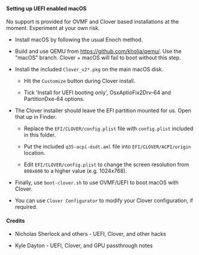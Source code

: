 #### Setting up UEFI enabled macOS

No support is provided for OVMF and Clover based installations at the moment.
Experiment at your own risk.

* Install macOS by following the usual Enoch method.

* Build and use QEMU from https://github.com/kholia/qemu/. Use the "macOS"
  branch. Clover + macOS will fail to boot without this step.

* Install the included `Clover_v2*.pkg` on the main macOS disk.

  * Hit the `Customize` button during Clover install.

  * Tick 'Install for UEFI booting only', OsxAptioFix2Drv-64 and
    PartitionDxe-64 options.

* The Clover installer should leave the EFI partition mounted for us. Open that
  up in Finder.

  * Replace the `EFI/CLOVER/config.plist` file with `config.plist` included in
    this folder.

  * Put the included `q35-acpi-dsdt.aml` file into `EFI/CLOVER/ACPI/origin`
    location.

  * Edit `EFI/CLOVER/config.plist` to change the screen resolution from
    `800x600` to a higher value (e.g. 1024x768).

* Finally, use `boot-clover.sh` to use OVMF/UEFI to boot macOS with Clover.

* You can use `Clover Configurator` to modify your Clover configuration, if
  required.

#### Credits

* Nicholas Sherlock and others - UEFI, Clover, and other hacks

* Kyle Dayton - UEFI, Clover, and GPU passthrough notes
